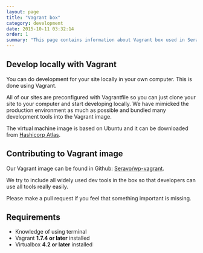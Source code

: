 ```yaml
---
layout: page
title: "Vagrant box"
category: development
date: 2015-10-11 03:32:14
order: 1
summary: "This page contains information about Vagrant box used in Seravo local development."
---
```


## Develop locally with Vagrant

You can do development for your site locally in your own computer. This is done using Vagrant.

All of our sites are preconfigured with Vagrantfile so you can just clone your site to your computer and start developing locally. We have mimicked the production environment as much as possible and bundled many development tools into the Vagrant image.

The virtual machine image is based on Ubuntu and it can be downloaded from [Hashicorp Atlas](https://vagrantcloud.com/seravo/boxes/wordpress).

## Contributing to Vagrant image

Our Vagrant image can be found in Github: [Seravo/wp-vagrant](https://github.com/Seravo/wp-vagrant).

We try to include all widely used dev tools in the box so that developers can use all tools really easily.

Please make a pull request if you feel that something important is missing.

## Requirements

* Knowledge of using terminal
* Vagrant **1.7.4 or later** installed
* Virtualbox **4.2 or later** installed
